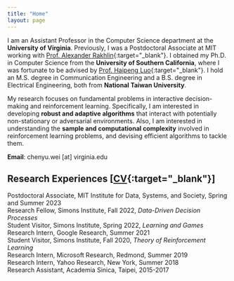 ```yaml
---
title: "Home"
layout: page
---
```

 
I am an Assistant Professor in the Computer Science department at the **University of Virginia**. Previously, I was a Postdoctoral Associate at MIT working with [Prof. Alexander Rakhlin](http://www.mit.edu/~rakhlin/){:target="_blank"}. I obtained my Ph.D. in Computer Science from the **University of Southern California**, where I was fortunate to be advised by [Prof. Haipeng Luo](https://haipeng-luo.net/){:target="_blank"}. I hold an M.S. degree in Communication Engineering and a B.S. degree in Electrical Engineering, both from **National Taiwan University**.   

My research focuses on fundamental problems in interactive decision-making and reinforcement learning. Specifically, I am interested in developing **robust and adaptive algorithms** that interact with potentially non-stationary or adversarial environments. Also, I am interested in understanding the **sample and computational complexity** involved in reinforcement learning problems, and devising efficient algorithms to tackle them. 
  
**Email**: chenyu.wei [at] virginia.edu  

<!-- <div style="line-height:3%;">
    <br>
</div> --> 


<!-- <div style="line-height:5%;">
    <br>
</div> -->

## Research Experiences [[CV](https://bahh723.github.io/document/cv.pdf){:target="_blank"}]
Postdoctoral Associate, MIT Institute for Data, Systems, and Society, Spring and Summer 2023   
Research Fellow, Simons Institute, Fall 2022, *Data-Driven Decision Processes*    
Student Visitor, Simons Institute, Spring 2022, *Learning and Games*   
Research Intern, Google Research, Summer 2021   
Student Visitor, Simons Institute, Fall 2020, *Theory of Reinforcement Learning*   
Research Intern, Microsoft Research, Redmond, Summer 2019   
Research Intern, Yahoo Research, New York, Summer 2018   
Research Assistant, Academia Sinica, Taipei, 2015-2017 
   
<!-- <div style="line-height:30%;">
    <br>
</div> -->




